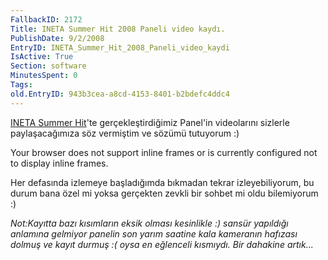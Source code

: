 ```yaml
---
FallbackID: 2172
Title: INETA Summer Hit 2008 Paneli video kaydı.
PublishDate: 9/2/2008
EntryID: INETA_Summer_Hit_2008_Paneli_video_kaydi
IsActive: True
Section: software
MinutesSpent: 0
Tags: 
old.EntryID: 943b3cea-a8cd-4153-8401-b2bdefc4ddc4
---
```

[INETA Summer
Hit](http://daron.yondem.com/tr/post/7a13b13a-ce73-4ca0-b106-5da96c78a08c)'te
gerçekleştirdiğimiz Panel'in videolarını sizlerle paylaşacağımıza söz
vermiştim ve sözümü tutuyorum :)

Your browser does not support inline frames or is currently configured
not to display inline frames.

Her defasında izlemeye başladığımda bıkmadan tekrar izleyebiliyorum, bu
durum bana özel mi yoksa gerçekten zevkli bir sohbet mi oldu bilemiyorum
:)

*Not:Kayıtta bazı kısımların eksik olması kesinlikle :) sansür yapıldığı
anlamına gelmiyor panelin son yarım saatine kala kameranın hafızası
dolmuş ve kayıt durmuş :( oysa en eğlenceli kısmıydı. Bir dahakine
artık...*


